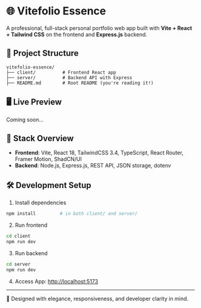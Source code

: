 
# 🌐 Vitefolio Essence

A professional, full-stack personal portfolio web app built with **Vite + React + Tailwind CSS** on the frontend and **Express.js** backend.

## 📁 Project Structure
```
vitefolio-essence/
├── client/          # Frontend React app
├── server/          # Backend API with Express
├── README.md        # Root README (you're reading it!)
```

## 🖥️ Live Preview
Coming soon...

## 🚀 Stack Overview
- **Frontend**: Vite, React 18, TailwindCSS 3.4, TypeScript, React Router, Framer Motion, ShadCN/UI
- **Backend**: Node.js, Express.js, REST API, JSON storage, dotenv

## 🛠️ Development Setup
1. Install dependencies
```bash
npm install         # in both client/ and server/
```
2. Run frontend
```bash
cd client
npm run dev
```
3. Run backend
```bash
cd server
npm run dev
```
4. Access App: [http://localhost:5173](http://localhost:5173)

---

📣 Designed with elegance, responsiveness, and developer clarity in mind.
